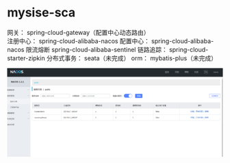 # **mysise-sca**
   
网关：         spring-cloud-gateway（配置中心动态路由）               
注册中心：     spring-cloud-alibaba-nacos
配置中心：     spring-cloud-alibaba-nacos
限流熔断       spring-cloud-alibaba-sentinel
链路追踪：     spring-cloud-starter-zipkin
分布式事务：   seata（未完成） 
orm：         mybatis-plus（未完成）   


  ![注册中心](doc/images/注册中心.jpg)